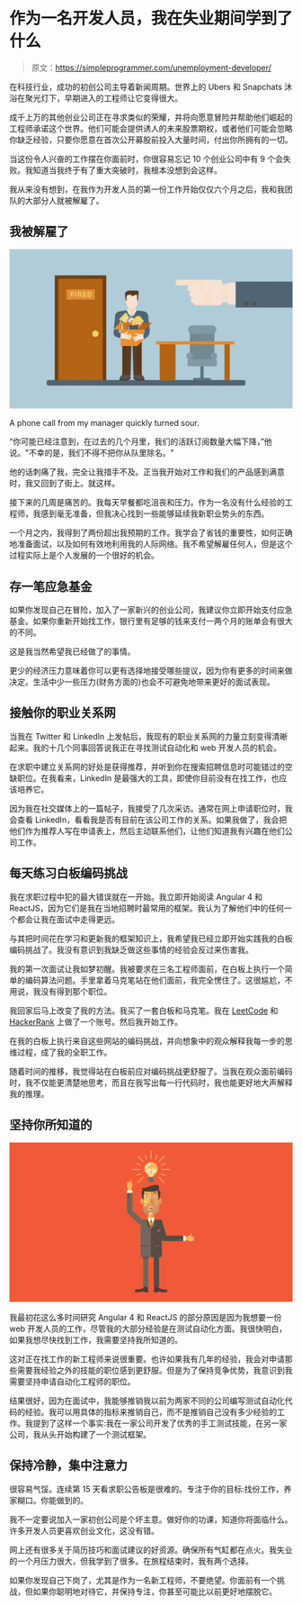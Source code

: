 # 作为一名开发人员，我在失业期间学到了什么

> 原文：<https://simpleprogrammer.com/unemployment-developer/>

在科技行业，成功的初创公司主导着新闻周期。世界上的 Ubers 和 Snapchats 沐浴在聚光灯下，早期进入的工程师让它变得很大。

成千上万的其他创业公司正在寻求类似的荣耀，并将向愿意冒险并帮助他们崛起的工程师承诺这个世界。他们可能会提供诱人的未来股票期权，或者他们可能会忽略你缺乏经验，只要你愿意在首次公开募股前投入大量时间，付出你所拥有的一切。

当这份令人兴奋的工作摆在你面前时，你很容易忘记 10 个创业公司中有 9 个会失败。我知道当我终于有了重大突破时，我根本没想到会这样。

我从来没有想到，在我作为开发人员的第一份工作开始仅仅六个月之后，我和我团队的大部分人就被解雇了。

## 我被解雇了

![](img/5302d0b479b3cd7056032d7c0578eadc.png)

A phone call from my manager quickly turned sour.

“你可能已经注意到，在过去的几个月里，我们的活跃订阅数量大幅下降，”他说。"不幸的是，我们不得不把你从队里除名。"

他的话刺痛了我，完全让我措手不及。正当我开始对工作和我们的产品感到满意时，我又回到了街上。就这样。

接下来的几周是痛苦的。我每天早餐都吃沮丧和压力。作为一名没有什么经验的工程师，我感到毫无准备，但我决心找到一些能够延续我新职业势头的东西。

一个月之内，我得到了两份超出我预期的工作。我学会了省钱的重要性，如何正确地准备面试，以及如何有效地利用我的人际网络。我不希望解雇任何人，但是这个过程实际上是个人发展的一个很好的机会。

## 存一笔应急基金

如果你发现自己在冒险，加入了一家新兴的创业公司，我建议你立即开始支付应急基金。如果你重新开始找工作，银行里有足够的钱来支付一两个月的账单会有很大的不同。

这是我当然希望我已经做了的事情。

更少的经济压力意味着你可以更有选择地接受哪些提议，因为你有更多的时间来做决定。生活中少一些压力(财务方面的)也会不可避免地带来更好的面试表现。

## 接触你的职业关系网

当我在 Twitter 和 LinkedIn 上发帖后，我现有的职业关系网的力量立刻变得清晰起来。我的十几个同事回答说我正在寻找测试自动化和 web 开发人员的机会。

在求职中建立关系网的好处是获得推荐，并听到你在搜索招聘信息时可能错过的空缺职位。在我看来，LinkedIn 是最强大的工具，即使你目前没有在找工作，也应该培养它。

因为我在社交媒体上的一篇帖子，我接受了几次采访。通常在网上申请职位时，我会查看 LinkedIn，看看我是否有目前在该公司工作的关系。如果我做了，我会把他们作为推荐人写在申请表上，然后主动联系他们，让他们知道我有兴趣在他们公司工作。

## 每天练习白板编码挑战

我在求职过程中犯的最大错误就在一开始。我立即开始阅读 Angular 4 和 ReactJS，因为它们是我在当地招聘时最常用的框架。我认为了解他们中的任何一个都会让我在面试中走得更远。

与其把时间花在学习和更新我的框架知识上，我希望我已经立即开始实践我的白板编码挑战了。我没有意识到我缺乏做这些事情的经验会反过来伤害我。

我的第一次面试让我如梦初醒。我被要求在三名工程师面前，在白板上执行一个简单的编码算法问题。手里拿着马克笔站在他们面前，我完全愣住了。这很尴尬，不用说，我没有得到那个职位。

我回家后马上改变了我的方法。我买了一套白板和马克笔。我在 [LeetCode](https://leetcode.com/) 和 [HackerRank](https://www.hackerrank.com/) 上做了一个账号。然后我开始工作。

在我的白板上执行来自这些网站的编码挑战，并向想象中的观众解释我每一步的思维过程，成了我的全职工作。

随着时间的推移，我觉得站在白板前应对编码挑战更舒服了。当我在观众面前编码时，我不仅能更清楚地思考，而且在我写出每一行代码时，我也能更好地大声解释我的推理。

## 坚持你所知道的

![](img/707fe240e26ec2ca04fb1fecae490d14.png)

我最初花这么多时间研究 Angular 4 和 ReactJS 的部分原因是因为我想要一份 web 开发人员的工作，尽管我的大部分经验是在测试自动化方面。我很快明白，如果我想尽快找到工作，我需要坚持我所知道的。

这对正在找工作的新工程师来说很重要。也许如果我有几年的经验，我会对申请那些需要我经验之外的技能的职位感到更舒服。但是为了保持竞争优势，我意识到我需要坚持申请自动化工程师的职位。

结果很好，因为在面试中，我能够推销我以前为两家不同的公司编写测试自动化代码的经验。我可以用具体的指标来推销自己，而不是推销自己没有多少经验的工作。我提到了这样一个事实:我在一家公司开发了优秀的手工测试技能，在另一家公司，我从头开始构建了一个测试框架。

## 保持冷静，集中注意力

很容易气馁。连续第 15 天看求职公告板是很难的。专注于你的目标:找份工作，养家糊口。你能做到的。

我不一定要说加入一家初创公司是个坏主意。做好你的功课，知道你将面临什么。许多开发人员更喜欢创业文化，这没有错。

网上还有很多关于简历技巧和面试建议的好资源。确保所有气缸都在点火。我失业的一个月压力很大，但我学到了很多。在旅程结束时，我有两个选择。

如果你发现自己下岗了，尤其是作为一名新工程师，不要绝望。你面前有一个挑战，但如果你聪明地对待它，并保持专注，你甚至可能比以前更好地摆脱它。